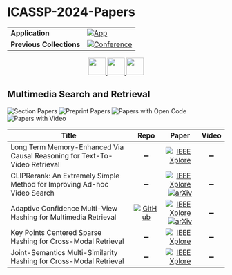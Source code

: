 # ICASSP-2024-Papers

<table>
    <tr>
        <td><strong>Application</strong></td>
        <td>
            <a href="https://huggingface.co/spaces/DmitryRyumin/NewEraAI-Papers" style="float:left;">
                <img src="https://img.shields.io/badge/🤗-NewEraAI--Papers-FFD21F.svg" alt="App" />
            </a>
        </td>
    </tr>
    <tr>
        <td><strong>Previous Collections</strong></td>
        <td>
            <a href="https://github.com/DmitryRyumin/ICASSP-2023-24-Papers/blob/main/README_2023.md">
                <img src="http://img.shields.io/badge/ICASSP-2023-0073AE.svg" alt="Conference">
            </a>
        </td>
    </tr>
</table>

<div align="center">
    <a href="https://github.com/DmitryRyumin/ICASSP-2023-24-Papers/blob/main/sections/2024/main/MLSP-L23.md">
        <img src="https://cdn.jsdelivr.net/gh/DmitryRyumin/NewEraAI-Papers@main/images/left.svg" width="40" alt="" />
    </a>
    <a href="https://github.com/DmitryRyumin/ICASSP-2023-24-Papers/">
        <img src="https://cdn.jsdelivr.net/gh/DmitryRyumin/NewEraAI-Papers@main/images/home.svg" width="40" alt="" />
    </a>
    <a href="https://github.com/DmitryRyumin/ICASSP-2023-24-Papers/blob/main/sections/2024/main/AASP-P10.md">
        <img src="https://cdn.jsdelivr.net/gh/DmitryRyumin/NewEraAI-Papers@main/images/right.svg" width="40" alt="" />
    </a>
</div>


## Multimedia Search and Retrieval

![Section Papers](https://img.shields.io/badge/Section%20Papers-0-42BA16) ![Preprint Papers](https://img.shields.io/badge/Preprint%20Papers-0-b31b1b) ![Papers with Open Code](https://img.shields.io/badge/Papers%20with%20Open%20Code-0-1D7FBF) ![Papers with Video](https://img.shields.io/badge/Papers%20with%20Video-0-FF0000)

| **Title** | **Repo** | **Paper** | **Video** |
|-----------|:--------:|:---------:|:---------:|
| Long Term Memory-Enhanced Via Causal Reasoning for Text-To-Video Retrieval | :heavy_minus_sign: | [![IEEE Xplore](https://img.shields.io/badge/IEEE-10448201-E4A42C.svg)](https://ieeexplore.ieee.org/document/10448201) | :heavy_minus_sign: |
| CLIPRerank: An Extremely Simple Method for Improving Ad-hoc Video Search | :heavy_minus_sign: | [![IEEE Xplore](https://img.shields.io/badge/IEEE-10446902-E4A42C.svg)](https://ieeexplore.ieee.org/document/10446902) <br/> [![arXiv](https://img.shields.io/badge/arXiv-2401.08449-b31b1b.svg)](https://arxiv.org/abs/2401.08449) | :heavy_minus_sign: |
| Adaptive Confidence Multi-View Hashing for Multimedia Retrieval | [![GitHub](https://img.shields.io/github/stars/HackerHyper/ACMVH?style=flat)](https://github.com/HackerHyper/ACMVH) | [![IEEE Xplore](https://img.shields.io/badge/IEEE-10447517-E4A42C.svg)](https://ieeexplore.ieee.org/document/10447517) <br/> [![arXiv](https://img.shields.io/badge/arXiv-2312.07327-b31b1b.svg)](https://arxiv.org/abs/2312.07327) | :heavy_minus_sign: |
| Key Points Centered Sparse Hashing for Cross-Modal Retrieval | :heavy_minus_sign: | [![IEEE Xplore](https://img.shields.io/badge/IEEE-10446586-E4A42C.svg)](https://ieeexplore.ieee.org/document/10446586) | :heavy_minus_sign: |
| Joint-Semantics Multi-Similarity Hashing for Cross-Modal Retrieval | :heavy_minus_sign: | [![IEEE Xplore](https://img.shields.io/badge/IEEE-10448261-E4A42C.svg)](https://ieeexplore.ieee.org/document/10448261) | :heavy_minus_sign: |
